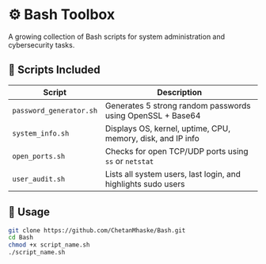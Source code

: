 # ⚙️ Bash Toolbox

A growing collection of Bash scripts for system administration and cybersecurity tasks.

## 📂 Scripts Included

| Script                   | Description                                                    |
|--------------------------|----------------------------------------------------------------|
| `password_generator.sh` | Generates 5 strong random passwords using OpenSSL + Base64     |
| `system_info.sh`        | Displays OS, kernel, uptime, CPU, memory, disk, and IP info   |
| `open_ports.sh`         | Checks for open TCP/UDP ports using `ss` or `netstat`         |
| `user_audit.sh`         | Lists all system users, last login, and highlights sudo users |

## 🔧 Usage

```bash
git clone https://github.com/ChetanMhaske/Bash.git
cd Bash
chmod +x script_name.sh
./script_name.sh
